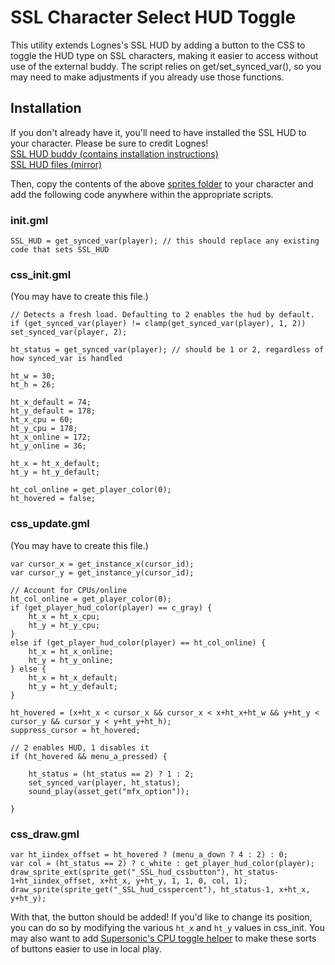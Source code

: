 # SSL Character Select HUD Toggle  

This utility extends Lognes's SSL HUD by adding a button to the CSS to toggle the HUD type on SSL characters, making it easier to access without use of the external buddy. The script relies on get/set_synced_var(), so you may need to make adjustments if you already use those functions.  

## Installation  
If you don't already have it, you'll need to have installed the SSL HUD to your character. Please be sure to credit Lognes!  
[SSL HUD buddy (contains installation instructions)](https://steamcommunity.com/sharedfiles/filedetails/?id=2622215994)  
[SSL HUD files (mirror)](https://cdn.discordapp.com/attachments/511217874967461908/1248852305768611890/SSL-HUD-mirror.zip?ex=66652bd8&is=6663da58&hm=2f14a2bcc4b7a4203b6d49be3654674e24a83fb48cd77772dfba46d758668cf0&)  

Then, copy the contents of the above [sprites folder](https://github.com/Sheargrub/roa-minor-utils/tree/main/ssl-hud-csstoggle/sprites) to your character and add the following code anywhere within the appropriate scripts.  

### init.gml  
```gml
SSL_HUD = get_synced_var(player); // this should replace any existing code that sets SSL_HUD
```

### css_init.gml  
(You may have to create this file.)  
```gml
// Detects a fresh load. Defaulting to 2 enables the hud by default.
if (get_synced_var(player) != clamp(get_synced_var(player), 1, 2)) set_synced_var(player, 2); 

ht_status = get_synced_var(player); // should be 1 or 2, regardless of how synced_var is handled

ht_w = 30;
ht_h = 26;

ht_x_default = 74;
ht_y_default = 178;
ht_x_cpu = 60;
ht_y_cpu = 178;
ht_x_online = 172;
ht_y_online = 36;

ht_x = ht_x_default;
ht_y = ht_y_default;

ht_col_online = get_player_color(0);
ht_hovered = false;
```

### css_update.gml  
(You may have to create this file.)  
```gml
var cursor_x = get_instance_x(cursor_id);
var cursor_y = get_instance_y(cursor_id);

// Account for CPUs/online
ht_col_online = get_player_color(0);
if (get_player_hud_color(player) == c_gray) {
	ht_x = ht_x_cpu;
	ht_y = ht_y_cpu;
}
else if (get_player_hud_color(player) == ht_col_online) {
	ht_x = ht_x_online;
	ht_y = ht_y_online;
} else {
    ht_x = ht_x_default;
    ht_y = ht_y_default;
}
	
ht_hovered = (x+ht_x < cursor_x && cursor_x < x+ht_x+ht_w && y+ht_y < cursor_y && cursor_y < y+ht_y+ht_h);
suppress_cursor = ht_hovered;

// 2 enables HUD, 1 disables it
if (ht_hovered && menu_a_pressed) {
	
	ht_status = (ht_status == 2) ? 1 : 2;
    set_synced_var(player, ht_status);
    sound_play(asset_get("mfx_option"));
    
}
```

### css_draw.gml  
```gml
var ht_iindex_offset = ht_hovered ? (menu_a_down ? 4 : 2) : 0;
var col = (ht_status == 2) ? c_white : get_player_hud_color(player);
draw_sprite_ext(sprite_get("_SSL_hud_cssbutton"), ht_status-1+ht_iindex_offset, x+ht_x, y+ht_y, 1, 1, 0, col, 1);
draw_sprite(sprite_get("_SSL_hud_csspercent"), ht_status-1, x+ht_x, y+ht_y);
```

With that, the button should be added! If you'd like to change its position, you can do so by modifying the various ``ht_x`` and ``ht_y`` values in css_init. You may also want to add [Supersonic's CPU toggle helper](https://github.com/SupersonicNK/roa-workshop-templates/tree/master/css-cpu-hover) to make these sorts of buttons easier to use in local play.